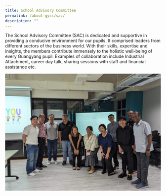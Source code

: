 ```yaml
---
title: School Advisory Committee
permalink: /about-gyss/sac/
description: ""
---
```

The School Advisory Committee (SAC) is dedicated and supportive in providing a conducive environment for our pupils. It comprised leaders from different sectors of the business world. With their skills, expertise and insights, the members contribute immensely to the holistic well-being of every Guangyang pupil. Examples of collaboration include Industrial Attachment, career day talk, sharing sessions with staff and financial assistance etc.

![](/images/Parents/sac%20001.JPG)

